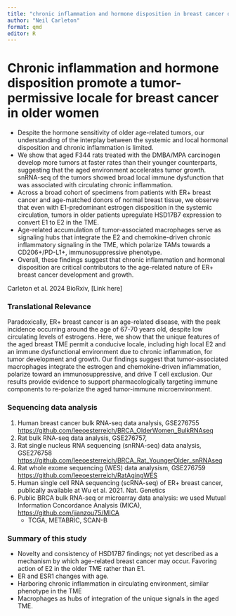```yaml
---
title: "chronic inflammation and hormone disposition in breast cancer of older women"
author: "Neil Carleton"
format: qmd
editor: R
---
```



# Chronic inflammation and hormone disposition promote a tumor-permissive locale for breast cancer in older women

-   Despite the hormone sensitivity of older age-related tumors, our understanding of the interplay between the systemic and local hormonal disposition and chronic inflammation is limited.
-   We show that aged F344 rats treated with the DMBA/MPA carcinogen develop more tumors at faster rates than their younger counterparts, suggesting that the aged environment accelerates tumor growth. snRNA-seq of the tumors showed broad local immune dysfunction that was associated with circulating chronic inflammation.
-   Across a broad cohort of specimens from patients with ER+ breast cancer and age-matched donors of normal breast tissue, we observe that even with E1-predominant estrogen disposition in the systemic circulation, tumors in older patients upregulate HSD17B7 expression to convert E1 to E2 in the TME.
-   Age-related accumulation of tumor-associated macrophages serve as signaling hubs that integrate the E2 and chemokine-driven chronic inflammatory signaling in the TME, which polarize TAMs towards a CD206+/PD-L1+, immunosuppressive phenotype.
-   Overall, these findings suggest that chronic inflammation and hormonal disposition are critical contributors to the age-related nature of ER+ breast cancer development and growth.

Carleton et al. 2024 BioRxiv, \[Link here\]

### Translational Relevance

Paradoxically, ER+ breast cancer is an age-related disease, with the peak incidence occurring around the age of 67-70 years old, despite low circulating levels of estrogens. Here, we show that the unique features of the aged breast TME permit a conducive locale, including high local E2 and an immune dysfunctional environment due to chronic inflammation, for tumor development and growth. Our findings suggest that tumor-associated macrophages integrate the estrogen and chemokine-driven inflammation, polarize toward an immunosuppressive, and drive T cell exclusion. Our results provide evidence to support pharmacologically targeting immune components to re-polarize the aged tumor-immune microenvironment.

### Sequencing data analysis

1.  Human breast cancer bulk RNA-seq data analysis, GSE276755 https://github.com/leeoesterreich/BRCA_OlderWomen_BulkRNAseq
2.  Rat bulk RNA-seq data analysis, GSE276757, 
3.  Rat single nucleus RNA sequencing (snRNA-seq) data analysis, GSE276758 https://github.com/leeoesterreich/BRCA_Rat_YoungerOlder_snRNAseq
4.  Rat whole exome sequencing (WES) data analysism, GSE276759 https://github.com/leeoesterreich/RatAgingWES
5.  Human single cell RNA sequencing (scRNA-seq) of ER+ breast cancer, publically available at Wu et al. 2021. Nat. Genetics
6.  Public BRCA bulk RNA-seq or microarray data analysis: we used Mutual Information Concordance Analysis (MICA), https://github.com/jianzou75/MICA
    - TCGA, METABRIC, SCAN-B

### Summary of this study

-   Novelty and consistency of HSD17B7 findings; not yet described as a mechanism by which age-related breast cancer may occur. Favoring action of E2 in the older TME rather than E1.
-   ER and ESR1 changes with age.
-   Harboring chronic inflammation in circulating environment, similar phenotype in the TME
-   Macrophages as hubs of integration of the unique signals in the aged TME.
